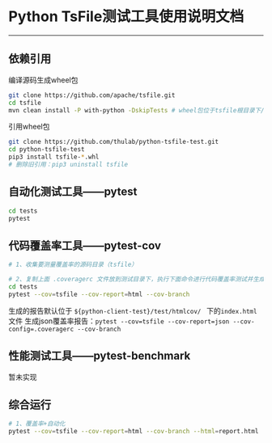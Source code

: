 # Python TsFile测试工具使用说明文档

----

## 依赖引用

编译源码生成wheel包

```bash
git clone https://github.com/apache/tsfile.git
cd tsfile
mvn clean install -P with-python -DskipTests # wheel包位于tsfile根目录下/python/dist中

```

引用wheel包

```bash
git clone https://github.com/thulab/python-tsfile-test.git
cd python-tsfile-test
pip3 install tsfile-*.whl
# 删除旧引用：pip3 uninstall tsfile
```

## 自动化测试工具——pytest

```bash
cd tests
pytest
```

## 代码覆盖率工具——pytest-cov

```bash
# 1、收集要测量覆盖率的源码目录（tsfile）

# 2、复制上面 .coveragerc 文件放到测试目录下，执行下面命令进行代码覆盖率测试并生成报告文件（已开启分支覆盖）
cd tests
pytest --cov=tsfile --cov-report=html --cov-branch
```

生成的报告默认位于 `${python-client-test}/test/htmlcov/ ` 下的`index.html` 文件
生成json覆盖率报告：`pytest --cov=tsfile --cov-report=json --cov-config=.coveragerc --cov-branch`

## 性能测试工具——pytest-benchmark

暂未实现

## 综合运行

```bash
# 1、覆盖率+自动化
pytest --cov=tsfile --cov-report=html --cov-branch --html=report.html
```
